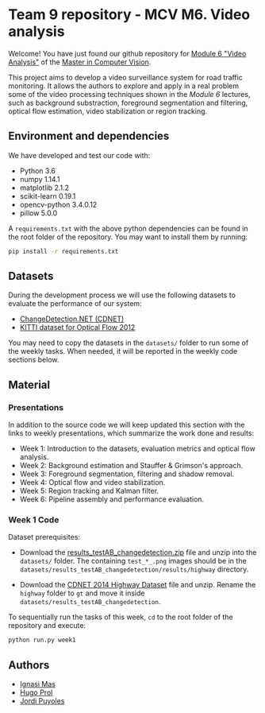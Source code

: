 # Team 9 repository - MCV M6. Video analysis

Welcome! You have just found our github repository for
[Module 6 "Video Analysis"](http://pagines.uab.cat/mcv/content/m6-video-analysis)
of the [Master in Computer Vision](http://pagines.uab.cat/mcv/).

This project aims to develop a video surveillance system for road
traffic monitoring. It allows the authors to explore and apply in a
real problem some of the video processing techniques shown in the
_Module 6_ lectures, such as background substraction, foreground
segmentation and filtering, optical flow estimation, video
stabilization or region tracking.

## Environment and dependencies

We have developed and test our code with:

- Python 3.6
- numpy 1.14.1
- matplotlib 2.1.2
- scikit-learn 0.19.1
- opencv-python 3.4.0.12
- pillow 5.0.0

A `requirements.txt` with the above python dependencies can be found
in the root folder of the repository. You may want to install them by
running:

```bash
pip install -r requirements.txt
```

## Datasets

During the development process we will use the following datasets to
evaluate the performance of our system:

- [ChangeDetection.NET (CDNET)](http://changedetection.net/)
- [KITTI dataset for Optical Flow 2012](http://www.cvlibs.net/datasets/kitti/eval_stereo_flow.php?benchmark=flow)

You may need to copy the datasets in the `datasets/` folder to run some
of the weekly tasks. When needed, it will be reported in the weekly
code sections below.


## Material

### Presentations

In addition to the source code we will keep updated this section with
the links to weekly presentations, which summarize the work done and
results:

- Week 1: Introduction to the datasets, evaluation metrics and optical
  flow analysis.
- Week 2: Background estimation and Stauffer & Grimson's approach.
- Week 3: Foreground segmentation, filtering and shadow removal.
- Week 4: Optical flow and video stabilization.
- Week 5: Region tracking and Kalman filter.
- Week 6: Pipeline assembly and performance evaluation.

### Week 1 Code

Dataset prerequisites:

* Download the [results_testAB_changedetection.zip](https://e-aules.uab.cat/2017-18/pluginfile.php/509054/mod_page/content/33/results_testAB_changedetection.zip)
  file and unzip into the `datasets/` folder. The containing
  `test_*_.png` images should be in the
  `datasets/results_testAB_changedetection/results/highway` directory.

* Download the [CDNET 2014 Highway Dataset](http://jacarini.dinf.usherbrooke.ca/static/dataset/baseline/highway.zip)
  file and unzip. Rename the `highway` folder to `gt` and move it
  inside `datasets/results_testAB_changedetection`.

To sequentially run the tasks of this week, `cd` to the root folder of
the repository and execute:

```bash
python run.py week1
```

## Authors

- [Ignasi Mas](mailto:ignasi.masm@e-campus.uab.cat)
- [Hugo Prol](mailto:hugo.prol@e-campus.uab.cat)
- [Jordi Puyoles](mailto:jordi.puyoles@e-campus.uab.cat)
